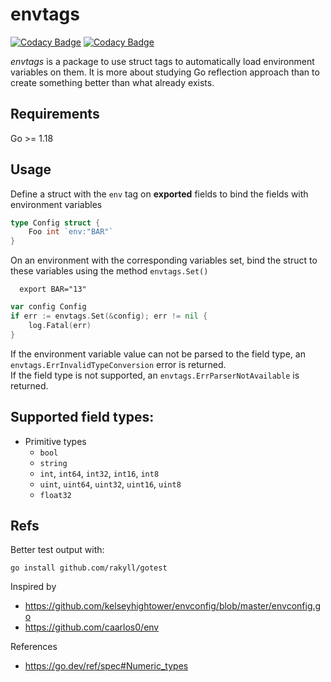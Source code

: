 # envtags

[![Codacy Badge](https://app.codacy.com/project/badge/Grade/6904ddba8e6747559c7b4141b0f91e71)](https://www.codacy.com/gh/taciogt/envtags/dashboard?utm_source=github.com&amp;utm_medium=referral&amp;utm_content=taciogt/envtags&amp;utm_campaign=Badge_Grade)
[![Codacy Badge](https://app.codacy.com/project/badge/Coverage/6904ddba8e6747559c7b4141b0f91e71)](https://www.codacy.com/gh/taciogt/envtags/dashboard?utm_source=github.com&utm_medium=referral&utm_content=taciogt/envtags&utm_campaign=Badge_Coverage)

_envtags_ is a package to use struct tags to automatically load environment variables on them. It is more about studying Go reflection approach than to create something better than what already exists.

## Requirements

Go >= 1.18

## Usage

Define a struct with the `env` tag on **exported** fields to bind the fields with environment variables

```go
type Config struct {
	Foo int `env:"BAR"`
}
```

On an environment with the corresponding variables set, bind the struct to these variables using the method `envtags.Set()`

```shell
  export BAR="13" 
```

```go
var config Config
if err := envtags.Set(&config); err != nil {
	log.Fatal(err)
}
```

If the environment variable value can not be parsed to the field type, an `envtags.ErrInvalidTypeConversion` error is returned.  
If the field type is not supported, an `envtags.ErrParserNotAvailable` is returned.

## Supported field types:

- Primitive types
  - `bool`
  - `string`
  - `int`, `int64`, `int32`, `int16`, `int8`
  - `uint`, `uint64`, `uint32`, `uint16`, `uint8`
  - `float32`

## Refs

Better test output with:
```shell
go install github.com/rakyll/gotest
```

Inspired by 
*   https://github.com/kelseyhightower/envconfig/blob/master/envconfig.go
*   https://github.com/caarlos0/env

References
*   https://go.dev/ref/spec#Numeric_types
